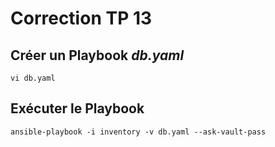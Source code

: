 # Correction TP 13


## Créer un Playbook *db.yaml*

```Shell
vi db.yaml
```

## Exécuter le Playbook

```Shell
ansible-playbook -i inventory -v db.yaml --ask-vault-pass
```
